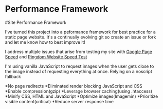 Performance Framework
=============

#Site Performance Framework

I've turned this project into a peformance framework for best practice for a static page website. It's a continually evolving git so create an issue or fork and let me know how to best improve it!

I address multiple issues that arise from testing my site with [Google Page Speed](https://developers.google.com/speed/pagespeed/insights/?url=http%3A%2F%2Fbrianmontana.net) and [Pingdom Website Speed Test](http://tools.pingdom.com/fpt/#!/cnnmtP/http://brianmontana.net/)

I'm using vanilla JavaScript to request images when the user gets close to the image instead of requesting everything at once. Relying on a noscript fallback 

*No page redirects
*Eliminated render blocking JavaScript and CSS
*Enable compression(gzip)
*Leverage browser caching(using .htaccess)
*Minify CSS, HTML and JavaScript
*Optimize images(Imagemin)
*Prioritize visible content(critical)
*Reduce server response time
